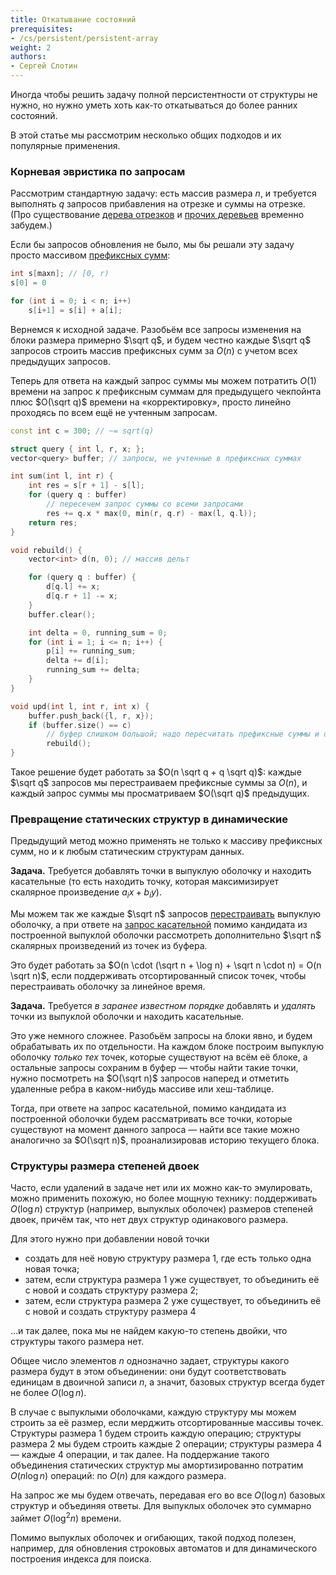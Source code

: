 ```yaml
---
title: Откатывание состояний
prerequisites:
- /cs/persistent/persistent-array
weight: 2
authors:
- Сергей Слотин
---
```


Иногда чтобы решить задачу полной персистентности от структуры не нужно, но нужно уметь хоть как-то откатываться до более ранних состояний.

В этой статье мы рассмотрим несколько общих подходов и их популярные применения.

### Корневая эвристика по запросам

Рассмотрим стандартную задачу: есть массив размера $n$, и требуется выполнять $q$ запросов прибавления на отрезке и суммы на отрезке. (Про существование [дерева отрезков](/cs/segment-tree) и [прочих деревьев](/cs/range-queries) временно забудем.)

Если бы запросов обновления не было, мы бы решали эту задачу просто массивом [префиксных сумм](/cs/range-queries/prefix-sum):

```c++
int s[maxn]; // [0, r)
s[0] = 0

for (int i = 0; i < n; i++)
    s[i+1] = s[i] + a[i];
```

Вернемся к исходной задаче. Разобьём все запросы изменения на блоки размера примерно $\sqrt q$, и будем честно каждые $\sqrt q$ запросов строить массив префиксных сумм за $O(n)$ с учетом всех предыдущих запросов.

Теперь для ответа на каждый запрос суммы мы можем потратить $O(1)$ времени на запрос к префиксным суммам для предыдущего чекпойнта плюс $O(\sqrt q)$ времени на «корректировку», просто линейно проходясь по всем ещё не учтенным запросам.

```c++
const int c = 300; // ~= sqrt(q)

struct query { int l, r, x; };
vector<query> buffer; // запросы, не учтенные в префиксных суммах

int sum(int l, int r) {
    int res = s[r + 1] - s[l];
    for (query q : buffer)
        // пересечем запрос суммы со всеми запросами
        res += q.x * max(0, min(r, q.r) - max(l, q.l));
    return res;
}

void rebuild() {
    vector<int> d(n, 0); // массив дельт

    for (query q : buffer) {
        d[q.l] += x;
        d[q.r + 1] -= x;
    }
    buffer.clear();

    int delta = 0, running_sum = 0;
    for (int i = 1; i <= n; i++) {
        p[i] += running_sum;
        delta += d[i];
        running_sum += delta;
    }
}

void upd(int l, int r, int x) {
    buffer.push_back({l, r, x});
    if (buffer.size() == c)
        // буфер слишком большой; надо пересчитать префиксные суммы и очистить его
        rebuild();
}
```

Такое решение будет работать за $O(n \sqrt q + q \sqrt q)$: каждые $\sqrt q$ запросов мы перестраиваем префиксные суммы за $O(n)$, и каждый запрос суммы мы просматриваем $O(\sqrt q)$ предыдущих.

### Превращение статических структур в динамические

Предыдущий метод можно применять не только к массиву префиксных сумм, но и к любым статическим структурам данных.

**Задача.** Требуется добавлять точки в выпуклую оболочку и находить касательные (то есть находить точку, которая максимизирует скалярное произведение $a_i x + b_i y$).

Мы можем так же каждые $\sqrt n$ запросов [перестраивать](/cs/convex-hulls) выпуклую оболочку, а при ответе на [запрос касательной](/cs/convex-hulls/hull-applications) помимо кандидата из построенной выпуклой оболочки рассмотреть дополнительно $\sqrt n$ скалярных произведений из точек из буфера.

Это будет работать за $O(n \cdot (\sqrt n + \log n) + \sqrt n \cdot n) = O(n \sqrt n)$, если поддерживать отсортированный список точек, чтобы перестраивать оболочку за линейное время.

**Задача.** Требуется *в заранее известном порядке* добавлять и *удалять* точки из выпуклой оболочки и находить касательные.

Это уже немного сложнее. Разобьём запросы на блоки явно, и будем обрабатывать их по отдельности. На каждом блоке построим выпуклую оболочку *только тех* точек, которые существуют на всём её блоке, а остальные запросы сохраним в буфер — чтобы найти такие точки, нужно посмотреть на $O(\sqrt n)$ запросов наперед и отметить удаленные ребра в каком-нибудь массиве или хеш-таблице.

Тогда, при ответе на запрос касательной, помимо кандидата из построенной оболочки будем рассматривать все точки, которые существуют на момент данного запроса — найти все такие можно аналогично за $O(\sqrt n)$, проанализировав историю текущего блока.

### Структуры размера степеней двоек

Часто, если удалений в задаче нет или их можно как-то эмулировать, можно применить похожую, но более мощную технику: поддерживать $O(\log n)$ структур (например, выпуклых оболочек) размеров степеней двоек, причём так, что нет двух структур одинакового размера.

Для этого нужно при добавлении новой точки

- создать для неё новую структуру размера 1, где есть только одна новая точка;
- затем, если структура размера 1 уже существует, то объединить её с новой и создать структуру размера 2;
- затем, если структура размера 2 уже существует, то объединить её с новой и создать структуру размера 4

…и так далее, пока мы не найдем какую-то степень двойки, что структуры такого размера нет.

Общее число элементов $n$ однозначно задает, структуры какого размера будут в этом объединении: они будут соответствовать единицам в двоичной записи $n$, а значит, базовых структур всегда будет не более $O(\log n)$.

В случае с выпуклыми оболочками, каждую структуру мы можем строить за её размер, если мерджить отсортированные массивы точек. Структуры размера 1 будем строить каждую операцию; структуры размера 2 мы будем строить каждые 2 операции; структуры размера 4 — каждые 4 операции, и так далее. На поддержание такого объединения статических структур мы амортизированно потратим $O(n \log n)$ операций: по $O(n)$ для каждого размера.

На запрос же мы будем отвечать, передавая его во все $O(\log n)$ базовых структур и объединяя ответы. Для выпуклых оболочек это суммарно займет $O(\log^2 n)$ времени.

Помимо выпуклых оболочек и огибающих, такой подход полезен, например, для обновления строковых автоматов и для динамического построения индекса для поиска.
